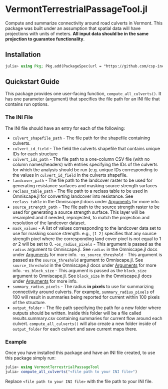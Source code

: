 # VermontTerrestrialPassageTool.jl

Compute and summarize connectivity around road culverts in Vermont. This package was built under an assumption that spatial data will have projections with units of meters. **All input data should be in the same projection to guarantee functionality**.

## Installation
```julia
julia> using Pkg; Pkg.add(PackageSpec(url = "https://github.com/csp-inc/VermontTerrestrialPassageTool.jl"))
```

## Quickstart Guide

This package provides one user-facing function, `compute_all_culverts()`. It has one parameter (argument) that specifies the file path for an INI file that contains run options.

### The INI File
The INI file should have an entry for each of the following:

- `culvert_shapefile_path` - The file path for the shapefile containing culverts.
- `culvert_id_field` - The field the culverts shapefile that contains unique IDs for each structure
- `culvert_ids_path` - The file path to a one-column CSV file (with no column names/headers) with entries specifying the IDs of the culverts for which the analysis should be run (e.g. unique IDs corresponding to the values in `culvert_id_field` in the culverts shapefile.
- `landcover_path` - The file path to the landcover raster to be used for generating resistance surfaces and masking source strength surfaces
- `reclass_table_path` - The file path to a reclass table to be used in Omniscape.jl for converting landcover into resistance. See `reclass_table` in the Omniscape.jl docs under [Arguments](https://docs.circuitscape.org/Omniscape.jl/stable/usage/#Arguments) for more info.
- `source_strength_path` - The file path to the source strength raster to be used for generating a source strength surface. This layer will be resampled and if needed, reprojected, to match the projection and resolution of the landcover dataset.
- `mask_values` - A list of values corresponding to the landcover data set to use for masking source strength. e.g., `[1 2]` specifies that any source strength pixel where the corresponding land cover pixel is not equal to 1 _or_ 2 will be set to 0.
-`os_radius_pixels` - This argument is passed as the `radius` argument to Omniscape.jl. See `radius` in the Omniscape.jl docs under [Arguments](https://docs.circuitscape.org/Omniscape.jl/stable/usage/#Arguments) for more info.
-`os_source_threshold` - This argument is passed as the `source_threshold` argument to Omniscape.jl. See `source_threshold` in the Omniscape.jl docs under [Arguments](https://docs.circuitscape.org/Omniscape.jl/stable/usage/#Arguments) for more info.
-`os_block_size` - This argument is passed as the `block_size` argument to Omniscape.jl. See `block_size` in the Omniscape.jl docs under [Arguments](https://docs.circuitscape.org/Omniscape.jl/stable/usage/#Arguments) for more info.
- `summary_radius_pixels` - The radius **in pixels** to use for summarizing connectivity around culverts. For example, `summary_radius_pixels` of 100 will result in summaries being reported for current within 100 pixels of the structure.
- `output_folder` - The file path specifying the path for a new folder where outputs should be written. Inside this folder will be a file called results.summary.csv containing summaries for current flow around each culvert. `compute_all_culverts()` will also create a new folder inside of `output_folder` for each culvert and save current maps there.

### Example
Once you have installed this package and have an INI file created, to use this package simply run:
```julia
julia> using VermontTerrestrialPassageTool
julia> compute_all_culverts("<file path to your INI file>")
```
Replace `<file path to your INI file>` with the file path to your INI file.
